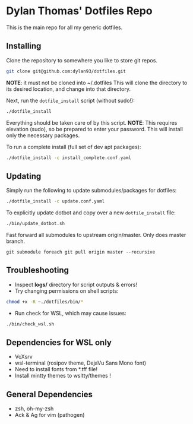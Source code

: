 # Dylan Thomas' Dotfiles Repo

This is the main repo for all my generic dotfiles.

## Installing

Clone the repository to somewhere you like to store git repos. 

```bash
git clone git@github.com:dylan93/dotfiles.git
```

__NOTE__: it must not be cloned into ~/.dotfiles
This will clone the directory to its desired location, and change into that directory.

Next, run the `dotfile_install` script (without sudo!):

```bash
./dotfile_install
```

Everything should be taken care of by this script. __NOTE__: This requires elevation (sudo), so be prepared to enter your password. This will install only the necessary packages.

To run a complete install (full set of dev apt packages):

```bash
./dotfile_install -c install_complete.conf.yaml
```


## Updating

Simply run the following to update submodules/packages for dotfiles:

```bash
./dotfile_install -c update.conf.yaml
```

To explicitly update dotbot and copy over a new `dotfile_install` file:

```bash
./bin/update_dotbot.sh
```

Fast forward all submodules to upstream origin/master. Only does master branch.
```shell
git submodule foreach git pull origin master --recursive
```


## Troubleshooting

- Inspect __logs/__ directory for script outputs & errors!
- Try changing permissions on shell scripts: 

```bash
chmod +x -R ~./dotfiles/bin/*
```

- Run check for WSL, which may cause issues:

```bash
./bin/check_wsl.sh
```


## Dependencies for WSL only

- VcXsrv
- wsl-terminal (rosipov theme, DejaVu Sans Mono font)
- Need to install fonts from *.tff file!
- Install mintty themes to wsltty/themes !


## General Dependencies
- zsh, oh-my-zsh
- Ack & Ag for vim (pathogen)
